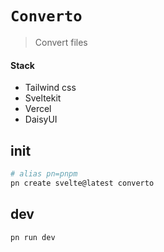 # `Converto`
> Convert files

#### Stack

- Tailwind css
- Sveltekit
- Vercel
- DaisyUI

## init

```bash
# alias pn=pnpm
pn create svelte@latest converto
```

## dev

```bash
pn run dev
```



